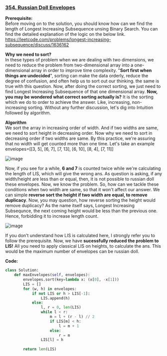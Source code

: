 ### [354. Russian Doll Envelopes](https://leetcode.com/problems/russian-doll-envelopes/)

**Prerequisite:** \
Before moving on to the solution, you should know how can we find the length of Longest Increasing Subsequence unsing Binary Search. You can find the detailed explanation of the logic on the below link.
https://leetcode.com/problems/longest-increasing-subsequence/discuss/1636162

**Why we need to sort?** \
In these types of problem when we are dealing with two dimensions, we need to reduce the problem from two-dimensional array into a one-dimensional array in order to improve time complexity.
"**Sort first when things are undecided**", sorting can make the data orderly, reduce the degree of confusion, and often help us to sort out our thinking. the same is true with this question. Now, after doing the correct sorting, we just need to find Longest Increasing Subsequence of that one dimensional array.
**Now, you may be wondered what correct sorting actually is?** 
It is the sorting which we do to order to achieve the answer. Like, increasing, non-increasing sorting. Without any further discussion, let's dig into Intuition followed by algorithm.

**Algorithm** \
We sort the array in increasing order of width. And if two widths are same, we need to sort height in decreasing order.
Now why we need to sort in decreasing order if two widths are same. By this practice, we're assuring that no width will get counted more than one time. Let's take an example
envelopes=[[3, 5], [6, 7], [7, 13], [6, 10], [8, 4], [7, 11]]

![image](https://user-images.githubusercontent.com/77569653/211143673-2a697d2a-6686-4c48-b9a8-12d00e598da6.png)

Now, if you see for a while, **6 and 7** is counted twice while we're calculating the length of LIS, which will give the wrong ans. As question is asking, if any width/height are less than or equal, then, it is not possible to russian doll these envelopes.
Now, we know the problem. So, how can we tackle these conditions when two width are same, so that it won't affect our answer. We can simple **reverse sort the height if two width are equal, to remove duplicacy**.
Now, you may question, how reverse sorting the height would remove duplicacy? As the name itself says, Longest Increasing Subsequnce, the next coming height would be less than the previous one. Hence, forbidding it to increase length count.

![image](https://user-images.githubusercontent.com/77569653/211143680-6aac3cb2-2cd8-4894-9701-9707152ea8a9.png)

If you don't understand how LIS is calculated here, I strongly refer you to follow the prerequisite.
Now, we have **sucessfully reduced the problem to LIS!** All you need to apply classical LIS on heights, to calculate the ans. This would be the maximum number of envelopes can be russian doll.

**Code:** 

```python
class Solution:
    def maxEnvelopes(self, envelopes):
        envelopes.sort(key=lambda x: (x[0], -x[1]))
        LIS = []
        for (w, h) in envelopes:
            if not LIS or h > LIS[-1]:
                LIS.append(h)
            else:
                l, r = 0, len(LIS)
                while l < r:
                    m = l + (r - l) // 2
                    if LIS[m] < h:
                        l = m + 1
                    else:
                        r = m
                LIS[l] = h
                
        return len(LIS)
```
